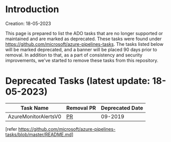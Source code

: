 # Introduction
Creation: 18-05-2023

This page is prepared to list the ADO tasks that are no longer supported or maintained and are marked as deprecated. These tasks were found under https://github.com/microsoft/azure-pipelines-tasks.
The tasks listed below will be marked deprecated, and a banner will be placed 90 days prior to removal.
In addition to that, as a part of consistency and security improvements, we've started to remove these tasks from this repository.

# Deprecated Tasks (latest update: 18-05-2023)

| Task Name                    | Removal PR                                              | Deprecated Date                                            |
| -------------------------- | ------------------------------------------------------------------- | ------------------------------------------------------------------- |
| AzureMonitorAlertsV0           | [PR](https://github.com/microsoft/azure-pipelines-tasks/pull/18311) |     09-2019                                                                |

[refer https://github.com/microsoft/azure-pipelines-tasks/blob/master/README.md]
